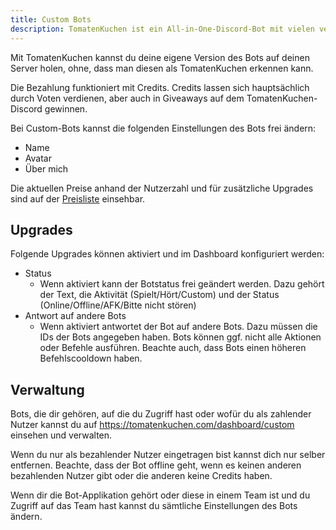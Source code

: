 ```yaml
---
title: Custom Bots
description: TomatenKuchen ist ein All-in-One-Discord-Bot mit vielen verschiedenen Funktionen. Erklärt die kostenlose Custom-Branding-Funktion des Bots
---
```


Mit TomatenKuchen kannst du deine eigene Version des Bots auf deinen Server holen, ohne, dass man diesen als TomatenKuchen erkennen kann.

Die Bezahlung funktioniert mit Credits. Credits lassen sich hauptsächlich durch Voten verdienen, aber auch in Giveaways auf dem TomatenKuchen-Discord gewinnen.

Bei Custom-Bots kannst die folgenden Einstellungen des Bots frei ändern:
- Name
- Avatar
- Über mich

Die aktuellen Preise anhand der Nutzerzahl und für zusätzliche Upgrades sind auf der [Preisliste](https://tomatenkuchen.com/custom) einsehbar.

## Upgrades

Folgende Upgrades können aktiviert und im Dashboard konfiguriert werden:
- Status
	- Wenn aktiviert kann der Botstatus frei geändert werden. Dazu gehört der Text, die Aktivität (Spielt/Hört/Custom) und der Status (Online/Offline/AFK/Bitte nicht stören)
- Antwort auf andere Bots
	- Wenn aktiviert antwortet der Bot auf andere Bots. Dazu müssen die IDs der Bots angegeben haben. Bots können ggf. nicht alle Aktionen oder Befehle ausführen. Beachte auch, dass Bots einen höheren Befehlscooldown haben.

## Verwaltung

Bots, die dir gehören, auf die du Zugriff hast oder wofür du als zahlender Nutzer kannst du auf https://tomatenkuchen.com/dashboard/custom einsehen und verwalten.

Wenn du nur als bezahlender Nutzer eingetragen bist kannst dich nur selber entfernen. Beachte, dass der Bot offline geht, wenn es keinen anderen bezahlenden Nutzer gibt oder die anderen keine Credits haben.

Wenn dir die Bot-Applikation gehört oder diese in einem Team ist und du Zugriff auf das Team hast kannst du sämtliche Einstellungen des Bots ändern.
